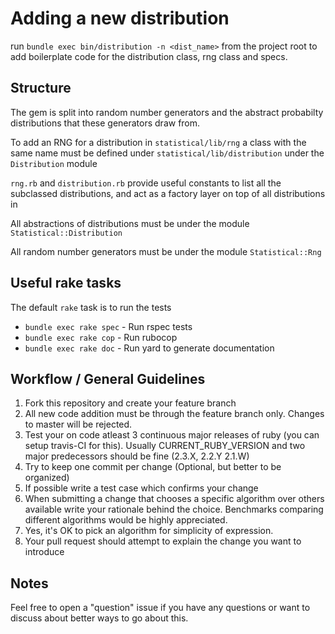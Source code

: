 # Adding a new distribution
run `bundle exec bin/distribution -n <dist_name>` from the project root to add boilerplate code for the distribution class, rng class and specs.

## Structure
The gem is split into random number generators and the abstract probabilty distributions that these generators draw from.

To add an RNG for a distribution in `statistical/lib/rng` a class with the same name must be defined under `statistical/lib/distribution` under the `Distribution` module

`rng.rb` and `distribution.rb` provide useful constants to list all the subclassed distributions, and act as a factory layer on top of all distributions in 

All abstractions of distributions must be under the module `Statistical::Distribution`

All random number generators must be under the module `Statistical::Rng`

## Useful rake tasks
The default `rake` task is to run the tests
* `bundle exec rake spec` - Run rspec tests
* `bundle exec rake cop` - Run rubocop
* `bundle exec rake doc` - Run yard to generate documentation

## Workflow / General Guidelines
1. Fork this repository and create your feature branch
2. All new code addition must be through the feature branch only. Changes to master will be rejected.
3. Test your on code atleast 3 continuous major releases of ruby (you can setup travis-CI for this). Usually CURRENT_RUBY_VERSION and two major predecessors should be fine (2.3.X, 2.2.Y 2.1.W)
4. Try to keep one commit per change (Optional, but better to be organized)
5. If possible write a test case which confirms your change
6. When submitting a change that chooses a specific algorithm over others available write your rationale behind the choice. Benchmarks comparing different algorithms would be highly appreciated.
7. Yes, it's OK to pick an algorithm for simplicity of expression.
8. Your pull request should attempt to explain the change you want to introduce


## Notes
Feel free to open a "question" issue if you have any questions or want to discuss about better ways to go about this.